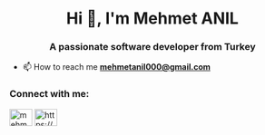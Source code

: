 <h1 align="center">Hi 👋, I'm Mehmet ANIL</h1>
<h3 align="center">A passionate software developer from Turkey</h3>

- 📫 How to reach me **mehmetanil000@gmail.com**
<h3 align="left">Connect with me:</h3>
<p align="left">
<a href="https://linkedin.com/in/mehmetanil2018" target="blank"><img align="center" src="https://raw.githubusercontent.com/rahuldkjain/github-profile-readme-generator/master/src/images/icons/Social/linked-in-alt.svg" alt="mehmetanil2018" height="30" width="40" /></a>
<a href="https://www.hackerrank.com/https://www.hackerrank.com/kodcumbenim" target="blank"><img align="center" src="https://raw.githubusercontent.com/rahuldkjain/github-profile-readme-generator/master/src/images/icons/Social/hackerrank.svg" alt="https://www.hackerrank.com/kodcumbenim" height="30" width="40" /></a>
</p>
